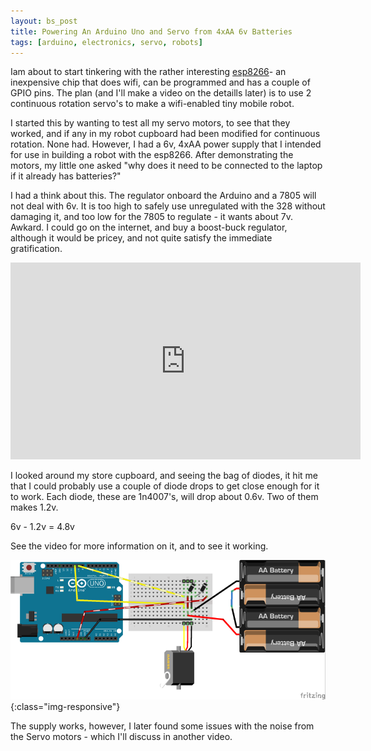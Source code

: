 ```yaml
---
layout: bs_post
title: Powering An Arduino Uno and Servo from 4xAA 6v Batteries
tags: [arduino, electronics, servo, robots]
---
```

Iam about to start tinkering with the rather interesting [esp8266](http://esp8266.co.uk/)- an inexpensive chip that does wifi, can be programmed and has a couple of GPIO pins. The plan (and I'll make a video on the detaills later) is to use 2 continuous rotation servo's to make a wifi-enabled tiny mobile robot.

I started this by wanting to test all my servo motors, to see that they worked, and if any in my robot cupboard had been modified for continuous rotation. None had. However, I had a 6v, 4xAA power supply that I intended for use in building a robot with the esp8266.  After demonstrating the motors, my little one asked "why does it need to be connected to the laptop if it already has batteries?"

I had a think about this. The regulator onboard the Arduino and a 7805 will not deal with 6v. It is too high to safely use unregulated with the 328 without damaging it, and too low for the 7805 to regulate - it wants about 7v. Awkard. I could go on the internet, and buy a boost-buck regulator, although it would be pricey, and not quite satisfy the immediate gratification.

<div class="embed-responsive embed-responsive-16by9">
<iframe width="560" height="315" src="https://www.youtube.com/embed/GdwwRB3dKKE?rel=0" frameborder="0" allowfullscreen="True"></iframe>
</div>

I looked around my store cupboard, and seeing the bag of diodes, it hit me that I could probably use a couple of diode drops to get close enough for it to work. Each diode, these are 1n4007's, will drop about 0.6v. Two of them makes 1.2v.
 
 6v - 1.2v = 4.8v 
 
See the video for more information on it, and to see it working.
 
![](/galleries/2015-04-04-powering-arduino-uno-from-4xaa-batteries/arduino4xAA6v_bb_small.png){:class="img-responsive"}

The supply works, however, I later found some issues with the noise from the Servo motors - which I'll discuss in another video.